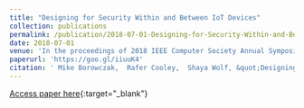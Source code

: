 ```yaml
---
title: "Designing for Security Within and Between IoT Devices"
collection: publications
permalink: /publication/2018-07-01-Designing-for-Security-Within-and-Between-IoT-Devices
date: 2018-07-01
venue: 'In the proceedings of 2018 IEEE Computer Society Annual Symposium on VLSI (ISVLSI)'
paperurl: 'https://goo.gl/iiuuK4'
citation: ' Mike Borowczak,  Rafer Cooley,  Shaya Wolf, &quot;Designing for Security Within and Between IoT Devices.&quot; In the proceedings of 2018 IEEE Computer Society Annual Symposium on VLSI (ISVLSI), 2018.'
---
```

[Access paper here](https://goo.gl/iiuuK4){:target="_blank"}
